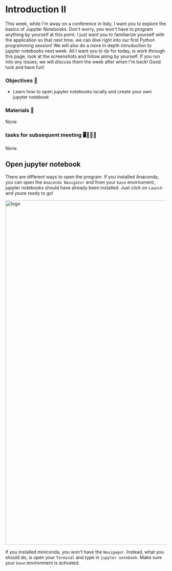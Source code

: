 # Introduction II

This week, while I'm away on a conference in Italy, I want you to explore the basics of Jupyter Notebooks. Don't worry, you won't have to program anything by yourself at this point. I just want you to familiarize yourself with the application so that next time, we can dive right into our first Python programming session! We will also do a more in depth introduction to jupyter notebooks next week.
All I want you to do for today, is work through this page, look at the screenshots and follow along by yourself. If you run into any issues, we will discuss them the week after when I'm back! Good luck and have fun!

### Objectives 📍

- Learn how to open jupyter notebooks locally and create your own jupyter notebook

### Materials 📓

None
### tasks for subsequent meeting 🖥️✍🏽📖

None

## Open jupyter notebook

There are different ways to open the program. If you installed Anaconda, you can open the `Anaconda Navigator` and from your `base` envirnoment, jupyter notebooks should have already been installed. Just click on `Launch` and youre ready to go!

<img align="center" src="https://raw.githubusercontent.com/aylinsgl/Python_For_Psychologists_23-24/master/lecture/static/anaconda_navigator.png" alt="logo" title="Twitter" width="1792" height="1075" />

If you installed miniconda, you won't have the `Navigagor`. Instead, what you should do, is open your `Terminal` and type in `jupyter notebook`. Make sure your `base` environment is activated. 